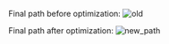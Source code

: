Final path before optimization:
![old](https://user-images.githubusercontent.com/91827137/227046594-6324ef49-0507-496c-9766-79036fee4787.png)

Final path after optimization:
![new_path](https://user-images.githubusercontent.com/91827137/227046635-963f3c98-2a83-464a-a9af-49893aa4a5c8.png)
